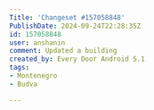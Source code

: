 ```yaml
---
Title: 'Changeset #157058848'
PublishDate: 2024-09-24T22:28:35Z
id: 157058848
user: anshanin
comment: Updated a building
created_by: Every Door Android 5.1
tags:
- Montenegro
- Budva

---
```

